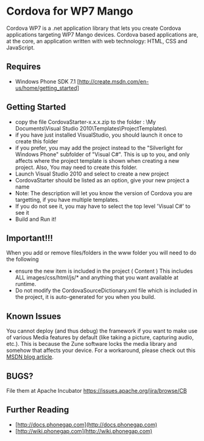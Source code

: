 Cordova for WP7 Mango
===

Cordova WP7 is a .net application library that lets you create Cordova applications targeting WP7 Mango devices.
Cordova based applications are, at the core, an application written with web technology: HTML, CSS and JavaScript.

Requires
---

- Windows Phone SDK 7.1 [http://create.msdn.com/en-us/home/getting_started]


Getting Started
---

- copy the file CordovaStarter-x.x.x.zip to the folder : \My Documents\Visual Studio 2010\Templates\ProjectTemplates\
 - if you have just installed VisualStudio, you should launch it once to create this folder
 - if you prefer, you may add the project instead to the "Silverlight for Windows Phone" subfolder of "Visual C#".  This is up to you, and only affects where the project template is shown when creating a new project. Also, You may need to create this folder.
- Launch Visual Studio 2010 and select to create a new project
 - CordovaStarter should be listed as an option, give your new project a name
  - Note: The description will let you know the version of Cordova you are targetting, if you have multiple templates.
 - If you do not see it, you may have to select the top level 'Visual C#' to see it
- Build and Run it!

Important!!!
---

When you add or remove files/folders in the www folder you will need to do the following

- ensure the new item is included in the project ( Content ) This includes ALL images/css/html/js/* and anything that you want available at runtime.
- Do not modify the CordovaSourceDictionary.xml file which is included in the project, it is auto-generated for you when you build.

Known Issues
---

You cannot deploy (and thus debug) the framework if you want to make use
of various Media features by default (like taking a picture, capturing
audio, etc.). This is because the Zune software
locks the media library and somehow that affects your device. For a
workaround, please check out this [MSDN blog article](http://blogs.msdn.com/b/jaimer/archive/2010/11/03/tips-for-debugging-wp7-media-apps-with-wpconnect.aspx).


BUGS?
-----
File them at Apache Incubator
https://issues.apache.org/jira/browse/CB


Further Reading
---

- [http://docs.phonegap.com](http://docs.phonegap.com)
- [http://wiki.phonegap.com](http://wiki.phonegap.com)
